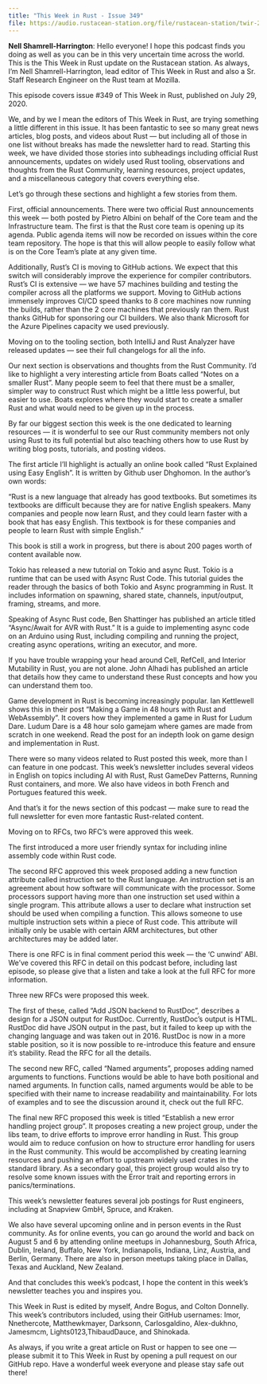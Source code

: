 ```yaml
---
title: "This Week in Rust - Issue 349"
file: https://audio.rustacean-station.org/file/rustacean-station/twir-2020-07-28.mp3
---
```


__Nell Shamrell-Harrington__: Hello everyone! I hope this podcast finds you doing as well as you can be in this very uncertain time across the world. This is the This Week in Rust update on the Rustacean station. As always, I’m Nell Shamrell-Harrington, lead editor of This Week in Rust and also a Sr. Staff Research Engineer on the Rust team at Mozilla. 

This episode covers issue #349 of This Week in Rust, published on July 29, 2020.

We, and by we I mean the editors of This Week in Rust, are trying something a little different in this issue. It has been fantastic to see so many great news articles, blog posts, and videos about Rust — but including all of those in one list without breaks has made the newsletter hard to read. Starting this week, we have divided those stories into subheadings including official Rust announcements, updates on widely used Rust tooling, observations and thoughts from the Rust Community, learning resources, project updates, and a miscellaneous category that covers everything else.

Let’s go through these sections and highlight a few stories from them.

First, official announcements. There were two official Rust announcements this week — both posted by Pietro Albini on behalf of the Core team and the Infrastructure team. The first is that the Rust core team is opening up its agenda. Public agenda items will now be recorded on issues within the core team repository. The hope is that this will allow people to easily follow what is on the Core Team’s plate at any given time.

Additionally, Rust’s CI is moving to GitHub actions. We expect that this switch will considerably improve the experience for compiler contributors. Rust’s CI is extensive — we have 57 machines building and testing the compiler across all the platforms we support. Moving to GitHub actions immensely improves CI/CD speed thanks to 8 core machines now running the builds, rather than the 2 core machines that previously ran them. Rust thanks GitHub for sponsoring our CI builders. We also thank Microsoft for the Azure Pipelines capacity we used previously.

Moving on to the tooling section, both IntelliJ and Rust Analyzer have released updates — see their full changelogs for all the info.

Our next section is observations and thoughts from the Rust Community. I’d like to highlight a very interesting article from Boats called “Notes on a smaller Rust”. Many people seem to feel that there must be a smaller, simpler way to construct Rust which might be a little less powerful, but easier to use. Boats explores where they would start to create a smaller Rust and what would need to be given up in the process.

By far our biggest section this week is the one dedicated to learning resources — it is wonderful to see our Rust community members not only using Rust to its full potential but also teaching others how to use Rust by writing blog posts, tutorials, and posting videos.

The first article I’ll highlight is actually an online book called “Rust Explained using Easy English”. It is written by Github user Dhghomon. In the author’s own words:

“Rust is a new language that already has good textbooks. But sometimes its textbooks are difficult because they are for native English speakers. Many companies and people now learn Rust, and they could learn faster with a book that has easy English. This textbook is for these companies and people to learn Rust with simple English.”

This book is still a work in progress, but there is about 200 pages worth of content available now.

Tokio has released a new tutorial on Tokio and async Rust. Tokio is a runtime that can be used with Async Rust Code. This tutorial guides the reader through the basics of both Tokio and Async programming in Rust. It includes information on spawning, shared state, channels, input/output, framing, streams, and more.

Speaking of Async Rust code, Ben Shattinger has published an article titled “Async/Await for AVR with Rust.” It is a guide to implementing async code on an Arduino using Rust, including compiling and running the project, creating async operations, writing an executor, and more.

If you have trouble wrapping your head around Cell, RefCell, and Interior Mutability in Rust, you are not alone. John Alhadi has published an article that details how they came to understand these Rust concepts and how you can understand them too.

Game development in Rust is becoming increasingly popular. Ian Kettlewell shows this in their post “Making a Game in 48 hours with Rust and WebAssembly”. It covers how they implemented a game in Rust for Ludum Dare. Ludum Dare is a 48 hour solo gamejam where games are made from scratch in one weekend. Read the post for an indepth look on game design and implementation in Rust.

There were so many videos related to Rust posted this week, more than I can feature in one podcast. This week’s newsletter includes several videos in English on topics including AI with Rust, Rust GameDev Patterns, Running Rust containers, and more. We also have videos in both French and Portugues featured this week.

And that’s it for the news section of this podcast — make sure to read the full newsletter for even more fantastic Rust-related content.

Moving on to RFCs, two RFC’s were approved this week.

The first introduced a more user friendly syntax for including inline assembly code within Rust code.

The second RFC approved this week proposed adding a new function attribute called instruction set to the Rust language. An instruction set is an agreement about how software will communicate with the processor. Some processors support having more than one instruction set used within a single program. This attribute allows a user to declare what instruction set should be used when compiling a function. This allows someone to use multiple instruction sets within a piece of Rust code. This attribute will initially only be usable with certain ARM architectures, but other architectures may be added later.

There is one RFC is in final comment period this week — the ‘C unwind’ ABI. We’ve covered this RFC in detail on this podcast before, including last episode, so please give that a listen and take a look at the full RFC for more information.

Three new RFCs were proposed this week. 

The first of these, called “Add JSON backend to RustDoc”, describes a design for a JSON output for RustDoc. Currently, RustDoc’s output is HTML. RustDoc did have JSON output in the past, but it failed to keep up with the changing language and was taken out in 2016. RustDoc is now in a more stable position, so it is now possible to re-introduce this feature and ensure it’s stability. Read the RFC for all the details.

The second new RFC, called “Named arguments”, proposes adding named arguments to functions. Functions would be able to have both positional and named arguments. In function calls, named arguments would be able to be specified with their name to increase readability and maintainability. For lots of examples and to see the discussion around it, check out the full RFC.

The final new RFC proposed this week is titled “Establish a new error handling project group”. It proposes creating a new project group, under the libs team, to drive efforts to improve error handling in Rust. This group would aim to reduce confusion on how to structure error handling for users in the Rust community. This would be accomplished by creating learning resources and pushing an effort to upstream widely used crates in the standard library. As a secondary goal, this project group would also try to resolve some known issues with the Error trait and reporting errors in panics/terminations.

This week’s newsletter features several job postings for Rust engineers, including at Snapview GmbH, Spruce, and Kraken.

We also have several upcoming online and in person events in the Rust community. As for online events, you can go around the world and back on August 5 and 6 by attending online meetups in Johannesburg, South Africa, Dublin, Ireland, Buffalo, New York, Indianapolis, Indiana, Linz, Austria, and Berlin, Germany. There are also in person meetups taking place in Dallas, Texas and Auckland, New Zealand.

And that concludes this week’s podcast, I hope the content in this week’s newsletter teaches you and inspires you. 

This Week in Rust is edited by myself, Andre Bogus, and Colton Donnelly. This week’s contributors included, using their GitHub usernames: Imor, Nnethercote, Matthewkmayer, Darksonn, Carlosgaldino, Alex-dukhno, Jamesmcm, Lights0123,ThibaudDauce, and Shinokada.

As always, if you write a great article on Rust or happen to see one — please submit it to This Week in Rust by opening a pull request on our GitHub repo. Have a wonderful week everyone and please stay safe out there!

